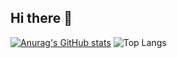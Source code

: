 ## Hi there 👋

[![Anurag's GitHub stats](https://github-readme-stats.vercel.app/api?username=ThagFSD)](https://github.com/anuraghazra/github-readme-stats)   ![Top Langs](https://github-readme-stats.vercel.app/api/top-langs/?username=ThagFSD&layout=compact)


